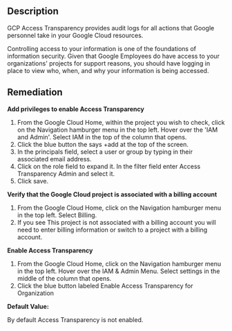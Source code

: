 ## Description

GCP Access Transparency provides audit logs for all actions that Google personnel take in your Google Cloud resources.

Controlling access to your information is one of the foundations of information security. Given that Google Employees do have access to your organizations' projects for support reasons, you should have logging in place to view who, when, and why your information is being accessed.

## Remediation

**Add privileges to enable Access Transparency**

1. From the Google Cloud Home, within the project you wish to check, click on the Navigation hamburger menu in the top left. Hover over the 'IAM and Admin'. Select IAM in the top of the column that opens.
2. Click the blue button the says +add at the top of the screen.
3. In the principals field, select a user or group by typing in their associated email address.
4. Click on the role field to expand it. In the filter field enter Access Transparency Admin and select it.
5. Click save.

**Verify that the Google Cloud project is associated with a billing account**

1. From the Google Cloud Home, click on the Navigation hamburger menu in the top left. Select Billing.
2. If you see This project is not associated with a billing account you will need to enter billing information or switch to a project with a billing account.

**Enable Access Transparency**

1. From the Google Cloud Home, click on the Navigation hamburger menu in the top left. Hover over the IAM & Admin Menu. Select settings in the middle of the column that opens.
2. Click the blue button labeled Enable Access Transparency for Organization

**Default Value:**

By default Access Transparency is not enabled.